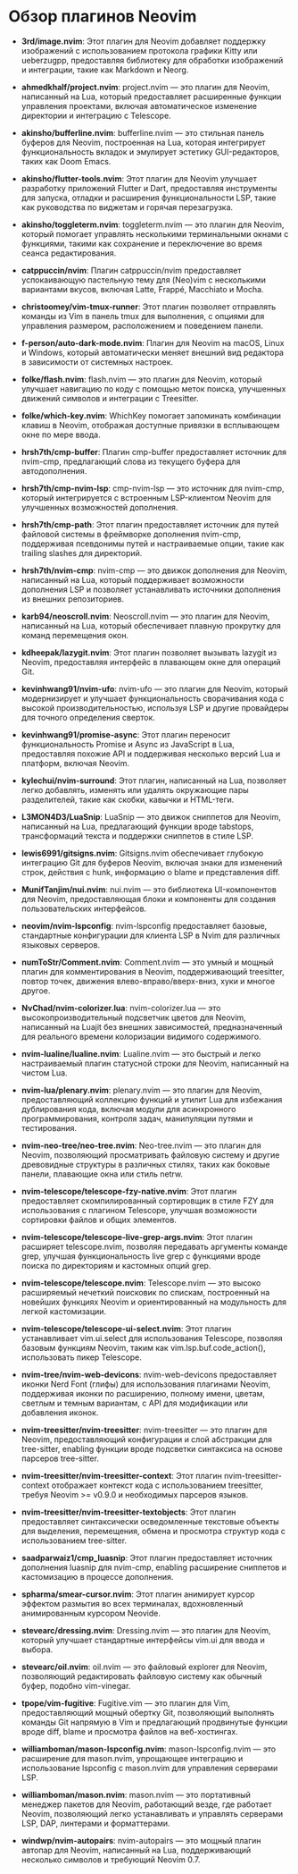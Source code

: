 # Обзор плагинов Neovim


- **3rd/image.nvim**: Этот плагин для Neovim добавляет поддержку изображений с использованием протокола графики Kitty или ueberzugpp, предоставляя библиотеку для обработки изображений и интеграции, такие как Markdown и Neorg.
  
- **ahmedkhalf/project.nvim**: project.nvim — это плагин для Neovim, написанный на Lua, который предоставляет расширенные функции управления проектами, включая автоматическое изменение директории и интеграцию с Telescope.
  
- **akinsho/bufferline.nvim**: bufferline.nvim — это стильная панель буферов для Neovim, построенная на Lua, которая интегрирует функциональность вкладок и эмулирует эстетику GUI-редакторов, таких как Doom Emacs.
  
- **akinsho/flutter-tools.nvim**: Этот плагин для Neovim улучшает разработку приложений Flutter и Dart, предоставляя инструменты для запуска, отладки и расширения функциональности LSP, такие как руководства по виджетам и горячая перезагрузка.
  
- **akinsho/toggleterm.nvim**: toggleterm.nvim — это плагин для Neovim, который помогает управлять несколькими терминальными окнами с функциями, такими как сохранение и переключение во время сеанса редактирования.
  
- **catppuccin/nvim**: Плагин catppuccin/nvim предоставляет успокаивающую пастельную тему для (Neo)vim с несколькими вариантами вкусов, включая Latte, Frappé, Macchiato и Mocha.
  
- **christoomey/vim-tmux-runner**: Этот плагин позволяет отправлять команды из Vim в панель tmux для выполнения, с опциями для управления размером, расположением и поведением панели.
  
- **f-person/auto-dark-mode.nvim**: Плагин для Neovim на macOS, Linux и Windows, который автоматически меняет внешний вид редактора в зависимости от системных настроек.
  
- **folke/flash.nvim**: flash.nvim — это плагин для Neovim, который улучшает навигацию по коду с помощью меток поиска, улучшенных движений символов и интеграции с Treesitter.
  
- **folke/which-key.nvim**: WhichKey помогает запоминать комбинации клавиш в Neovim, отображая доступные привязки в всплывающем окне по мере ввода.
  
- **hrsh7th/cmp-buffer**: Плагин cmp-buffer предоставляет источник для nvim-cmp, предлагающий слова из текущего буфера для автодополнения.
  
- **hrsh7th/cmp-nvim-lsp**: cmp-nvim-lsp — это источник для nvim-cmp, который интегрируется с встроенным LSP-клиентом Neovim для улучшенных возможностей дополнения.
  
- **hrsh7th/cmp-path**: Этот плагин предоставляет источник для путей файловой системы в фреймворке дополнения nvim-cmp, поддерживая псевдонимы путей и настраиваемые опции, такие как trailing slashes для директорий.
  
- **hrsh7th/nvim-cmp**: nvim-cmp — это движок дополнения для Neovim, написанный на Lua, который поддерживает возможности дополнения LSP и позволяет устанавливать источники дополнения из внешних репозиториев.
  
- **karb94/neoscroll.nvim**: Neoscroll.nvim — это плагин для Neovim, написанный на Lua, который обеспечивает плавную прокрутку для команд перемещения окон.
  
- **kdheepak/lazygit.nvim**: Этот плагин позволяет вызывать lazygit из Neovim, предоставляя интерфейс в плавающем окне для операций Git.
  
- **kevinhwang91/nvim-ufo**: nvim-ufo — это плагин для Neovim, который модернизирует и улучшает функциональность сворачивания кода с высокой производительностью, используя LSP и другие провайдеры для точного определения сверток.
  
- **kevinhwang91/promise-async**: Этот плагин переносит функциональность Promise и Async из JavaScript в Lua, предоставляя похожие API и поддерживая несколько версий Lua и платформ, включая Neovim.
  
- **kylechui/nvim-surround**: Этот плагин, написанный на Lua, позволяет легко добавлять, изменять или удалять окружающие пары разделителей, такие как скобки, кавычки и HTML-теги.
  
- **L3MON4D3/LuaSnip**: LuaSnip — это движок сниппетов для Neovim, написанный на Lua, предлагающий функции вроде tabstops, трансформаций текста и поддержки сниппетов в стиле LSP.
  
- **lewis6991/gitsigns.nvim**: Gitsigns.nvim обеспечивает глубокую интеграцию Git для буферов Neovim, включая знаки для изменений строк, действия с hunk, информацию о blame и представления diff.
  
- **MunifTanjim/nui.nvim**: nui.nvim — это библиотека UI-компонентов для Neovim, предоставляющая блоки и компоненты для создания пользовательских интерфейсов.
  
- **neovim/nvim-lspconfig**: nvim-lspconfig предоставляет базовые, стандартные конфигурации для клиента LSP в Nvim для различных языковых серверов.
  
- **numToStr/Comment.nvim**: Comment.nvim — это умный и мощный плагин для комментирования в Neovim, поддерживающий treesitter, повтор точек, движения влево-вправо/вверх-вниз, хуки и многое другое.
  
- **NvChad/nvim-colorizer.lua**: nvim-colorizer.lua — это высокопроизводительный подсветчик цветов для Neovim, написанный на Luajit без внешних зависимостей, предназначенный для реального времени колоризации видимого содержимого.
  
- **nvim-lualine/lualine.nvim**: Lualine.nvim — это быстрый и легко настраиваемый плагин статусной строки для Neovim, написанный на чистом Lua.
  
- **nvim-lua/plenary.nvim**: plenary.nvim — это плагин для Neovim, предоставляющий коллекцию функций и утилит Lua для избежания дублирования кода, включая модули для асинхронного программирования, контроля задач, манипуляции путями и тестирования.
  
- **nvim-neo-tree/neo-tree.nvim**: Neo-tree.nvim — это плагин для Neovim, позволяющий просматривать файловую систему и другие древовидные структуры в различных стилях, таких как боковые панели, плавающие окна или стиль netrw.
  
- **nvim-telescope/telescope-fzy-native.nvim**: Этот плагин предоставляет скомпилированный сортировщик в стиле FZY для использования с плагином Telescope, улучшая возможности сортировки файлов и общих элементов.
  
- **nvim-telescope/telescope-live-grep-args.nvim**: Этот плагин расширяет telescope.nvim, позволяя передавать аргументы команде grep, улучшая функциональность live grep с функциями вроде поиска по директориям и кастомных опций grep.
  
- **nvim-telescope/telescope.nvim**: Telescope.nvim — это высоко расширяемый нечеткий поисковик по спискам, построенный на новейших функциях Neovim и ориентированный на модульность для легкой кастомизации.
  
- **nvim-telescope/telescope-ui-select.nvim**: Этот плагин устанавливает vim.ui.select для использования Telescope, позволяя базовым функциям Neovim, таким как vim.lsp.buf.code_action(), использовать пикер Telescope.
  
- **nvim-tree/nvim-web-devicons**: nvim-web-devicons предоставляет иконки Nerd Font (глифы) для использования плагинами Neovim, поддерживая иконки по расширению, полному имени, цветам, светлым и темным вариантам, с API для модификации или добавления иконок.
  
- **nvim-treesitter/nvim-treesitter**: nvim-treesitter — это плагин для Neovim, предоставляющий конфигурации и слой абстракции для tree-sitter, enabling функции вроде подсветки синтаксиса на основе парсеров tree-sitter.
  
- **nvim-treesitter/nvim-treesitter-context**: Этот плагин nvim-treesitter-context отображает контекст кода с использованием treesitter, требуя Neovim >= v0.9.0 и необходимых парсеров языков.
  
- **nvim-treesitter/nvim-treesitter-textobjects**: Этот плагин предоставляет синтаксически осведомленные текстовые объекты для выделения, перемещения, обмена и просмотра структур кода с использованием tree-sitter.
  
- **saadparwaiz1/cmp_luasnip**: Этот плагин предоставляет источник дополнения luasnip для nvim-cmp, enabling расширение сниппетов и кастомизацию в процессе дополнения.
  
- **spharma/smear-cursor.nvim**: Этот плагин анимирует курсор эффектом размытия во всех терминалах, вдохновленный анимированным курсором Neovide.
  
- **stevearc/dressing.nvim**: Dressing.nvim — это плагин для Neovim, который улучшает стандартные интерфейсы vim.ui для ввода и выбора.
  
- **stevearc/oil.nvim**: oil.nvim — это файловый explorer для Neovim, позволяющий редактировать файловую систему как обычный буфер, подобно vim-vinegar.
  
- **tpope/vim-fugitive**: Fugitive.vim — это плагин для Vim, предоставляющий мощный обертку Git, позволяющий выполнять команды Git напрямую в Vim и предлагающий продвинутые функции вроде diff, blame и просмотра файлов на веб-хостингах.
  
- **williamboman/mason-lspconfig.nvim**: mason-lspconfig.nvim — это расширение для mason.nvim, упрощающее интеграцию и использование lspconfig с mason.nvim для управления серверами LSP.
  
- **williamboman/mason.nvim**: mason.nvim — это портативный менеджер пакетов для Neovim, работающий везде, где работает Neovim, позволяющий легко устанавливать и управлять серверами LSP, DAP, линтерами и форматтерами.
  
- **windwp/nvim-autopairs**: nvim-autopairs — это мощный плагин автопар для Neovim, написанный на Lua, поддерживающий несколько символов и требующий Neovim 0.7.
